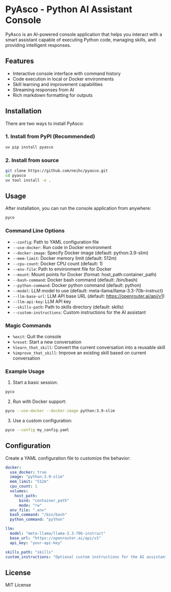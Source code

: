 # PyAsco - Python AI Assistant Console

PyAsco is an AI-powered console application that helps you interact with a smart assistant capable of executing Python code, managing skills, and providing intelligent responses.

## Features

- Interactive console interface with command history
- Code execution in local or Docker environments
- Skill learning and improvement capabilities
- Streaming responses from AI
- Rich markdown formatting for outputs

## Installation

There are two ways to install PyAsco:

### 1. Install from PyPI (Recommended)
```bash
uv pip install pyasco
```

### 2. Install from source
```bash
git clone https://github.com/neihc/pyasco.git
cd pyasco
uv tool install -e .
```

## Usage

After installation, you can run the console application from anywhere:

```bash
pyco
```

### Command Line Options

- `--config`: Path to YAML configuration file
- `--use-docker`: Run code in Docker environment
- `--docker-image`: Specify Docker image (default: python:3.9-slim)
- `--mem-limit`: Docker memory limit (default: 512m)
- `--cpu-count`: Docker CPU count (default: 1)
- `--env-file`: Path to environment file for Docker
- `--mount`: Mount points for Docker (format: host_path:container_path)
- `--bash-command`: Docker bash command (default: /bin/bash)
- `--python-command`: Docker python command (default: python)
- `--model`: LLM model to use (default: meta-llama/llama-3.3-70b-instruct)
- `--llm-base-url`: LLM API base URL (default: https://openrouter.ai/api/v1)
- `--llm-api-key`: LLM API key
- `--skills-path`: Path to skills directory (default: skills)
- `--custom-instructions`: Custom instructions for the AI assistant

### Magic Commands

- `%exit`: Quit the console
- `%reset`: Start a new conversation
- `%learn_that_skill`: Convert the current conversation into a reusable skill
- `%improve_that_skill`: Improve an existing skill based on current conversation

### Example Usage

1. Start a basic session:
```bash
pyco
```

2. Run with Docker support:
```bash
pyco --use-docker --docker-image python:3.9-slim
```

3. Use a custom configuration:
```bash
pyco --config my_config.yaml
```

## Configuration

Create a YAML configuration file to customize the behavior:

```yaml
docker:
  use_docker: true
  image: "python:3.9-slim"
  mem_limit: "512m"
  cpu_count: 1
  volumes:
    host_path: 
      bind: "container_path"
      mode: "rw"
  env_file: ".env"
  bash_command: "/bin/bash"
  python_command: "python"

llm:
  model: "meta-llama/llama-3.3-70b-instruct"
  base_url: "https://openrouter.ai/api/v1"
  api_key: "your-api-key"

skills_path: "skills"
custom_instructions: "Optional custom instructions for the AI assistant"
```

## License

MIT License
